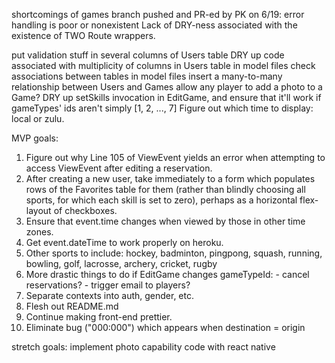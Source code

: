 shortcomings of games branch pushed and PR-ed by PK on  6/19:
    error handling is poor or nonexistent
    Lack of DRY-ness associated with the existence of TWO Route wrappers.

put validation stuff in several columns of Users table
DRY up code associated with multiplicity of columns in Users table
in model files check associations between tables
in model files insert a many-to-many relationship between Users and Games
allow any player to add a photo to a Game?
DRY up setSkills invocation in EditGame, and ensure that it'll work if gameTypes' ids aren't simply [1, 2, ..., 7]
Figure out which time to display: local or zulu.

MVP goals:
1. Figure out why Line 105 of ViewEvent yields an error when attempting to access ViewEvent after editing a reservation.
1. After creating a new user, take immediately to a form which populates rows of the Favorites table for them (rather than blindly choosing all sports, for which each skill is set to zero), perhaps as a horizontal flex-layout of checkboxes.  
1. Ensure that event.time changes when viewed by those in other time zones.
1. Get event.dateTime to work properly on heroku.
1. Other sports to include: hockey, badminton, pingpong, squash, running, bowling, golf, lacrosse, archery, cricket, rugby
1. More drastic things to do if EditGame changes gameTypeId:
        - cancel reservations?
        - trigger email to players?
1. Separate contexts into auth, gender, etc.
1. Flesh out README.md
1. Continue making front-end prettier.
1. Eliminate bug ("000:000") which appears when destination = origin

stretch goals:
    implement photo capability
    code with react native

